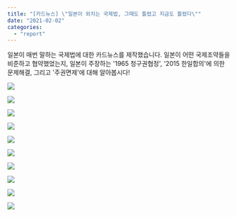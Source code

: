 ```yaml
---
title: "[카드뉴스] \"일본이 외치는 국제법, 그때도 틀렸고 지금도 틀렸다\""
date: "2021-02-02"
categories: 
  - "report"
---
```


일본이 매번 말하는 국제법에 대한 카드뉴스를 제작했습니다. 일본이 어떤 국제조약들을 비준하고 협약했었는지, 일본이 주장하는 '1965 청구권협정', '2015 한일합의'에 의한 문제해결, 그리고 '주권면제'에 대해 알아봅시다!

![](https://womenandwar.net/kr/wp-content/uploads/2021/02/카드뉴스210202_국제법_001-8-1024x1024.jpg)

![](https://womenandwar.net/kr/wp-content/uploads/2021/02/카드뉴스210202_국제법_002-2-1024x1024.jpg)

![](https://womenandwar.net/kr/wp-content/uploads/2021/02/카드뉴스210202_국제법_003-2-1024x1024.jpg)

![](https://womenandwar.net/kr/wp-content/uploads/2021/02/카드뉴스210202_국제법_004-2-1024x1024.jpg)

![](https://womenandwar.net/kr/wp-content/uploads/2021/02/카드뉴스210202_국제법_005-2-1024x1024.jpg)

![](https://womenandwar.net/kr/wp-content/uploads/2021/02/카드뉴스210202_국제법_006-2-1024x1024.jpg)

![](https://womenandwar.net/kr/wp-content/uploads/2021/02/카드뉴스210202_국제법_007-2-1024x1024.jpg)

![](https://womenandwar.net/kr/wp-content/uploads/2021/02/카드뉴스210202_국제법_008-2-1024x1024.jpg)

![](https://womenandwar.net/kr/wp-content/uploads/2021/02/카드뉴스210202_국제법_009-2-1024x1024.jpg)

![](https://womenandwar.net/kr/wp-content/uploads/2021/02/카드뉴스210202_국제법_010-2-1024x1024.jpg)

